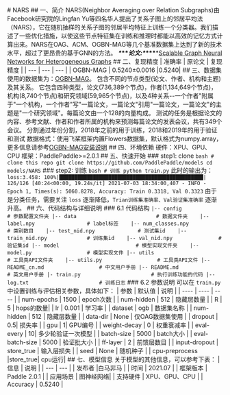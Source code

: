 \# NARS ## 一、简介 NARS(Neighbor Averaging over Relation Subgraphs)由Facebook研究院的Lingfan Yu等四名华人提出了关系子图上的邻居平均法（NARS），它在随机抽样的关系子图的邻居平均特征上训练一个分类器。我们描述了一些优化措施，以使这些节点特征集在训练和推理时都能以高效的记忆方式计算出来。NARS在OAG、ACM、OGBN-MAG等几个基准数据集上达到了新的技术水平，超过了更昂贵的基于GNN的方法。 ***\**\*\**论文:\**\*\*\****[Scalable Graph Neural Networks for Heterogeneous Graphs](https://arxiv.org/abs/2011.09679) ## 二、复现精度 | 准确率 | 原论文 | 复现精度 | | --- | --- | --- | | OGBN-MAG | 0.5240±0.0016 |0.5240| ## 三、数据集 使用的数据集为：[OGBN-MAG](https://ogb.stanford.edu/docs/home/)。 包含不同的节点类型(论文、作者、机构和主题)及其关系。 它包含四种类型，论文(736,389个节点)，作者(1,134,649个节点)，机构(8,740个节点)和研究领域(59,965个节点)，以及4种关系--一个作者"附属于"一个机构，一个作者"写"一篇论文，一篇论文"引用"一篇论文，一篇论文"的主题是"一个研究领域"。每篇论文由一个128的向量构成。 测试的任务是根据论文的内容、参考文献、作者和作者所属的机构来预测每篇论文的发表会议，共有349个会议。 分割通过年份分割，2018年之前的用于训练，2018和2019年的用于验证和测试 数据格式：使用飞桨框架内置Flowers数据集，默认格式为numpy.array，更多信息请参考[OGBN-MAG安装说明](https://ogb.stanford.edu/docs/home/) ## 四、环境依赖 硬件：XPU、GPU、CPU 框架：PaddlePaddle>=2.0.1 ## 五、快速开始 ### step1: clone  ``` bash # clone this repo git clone https://github.com/PaddlePaddle/models cd models/NARS ``` ### step2: 训练 ``` bash # 训练 python train.py ``` 此时的输出为： ``` loss:3.458: 100%|███████████████████████████████████████████████| 126/126 [40:24<00:00, 19.24s/it] 2021-07-03 18:34:00,407 - INFO - Epoch 1, Times(s): 5060.8278, Accuracy: Train 0.3318, Val 0.3323 ``` 由于是分类任务，需要关注 ``loss`` 逐渐降低，``Trian训练集准确率、Val验证集准确率`` 逐渐升高。 ## 六、代码结构与详细说明 ### 6.1 代码结构 ``` |-- config                        # 参数配置文件夹 |-- data                          # 数据文件夹    |-- label.npy                 # label标签    |-- num_classes.npy           # 类别数目    |-- test_nid.npy              # 测试集id    |-- train_nid.npy             # 训练集id    |-- val_nid.npy               # 验证集id |-- model                         # 模型实现文件夹    |-- model.py                  # 模型实现文件 |-- utils                         # 工具类API文件夹    |-- utils.py                  # 工具类API文件 |-- README_cn.md                  # 中文用户手册 |-- README.md                     # 英文用户手册 |- train.py                       # 执行训练功能的代码 |-- log.txt                       # 训练日志 ``` ### 6.2 参数说明 可以在 `train.py` 中设置训练与评估相关参数，具体如下： |  参数   | 默认值  | 说明 |  |  ----  |  ----  |  ----  |  | num-epochs  | 1500 | epoch次数 | | num-hidden | 512 | 隐藏层数量 | | R  | 5 | hops的数量| | lr | 0.001 | 学习率 | | dataset | ogb | 数据集名称 | | num-hidden | 512 | 隐藏层数量 | | data-dir  | None | 仅OAG数据集使用 | | dropout | 0.5| 损失率 | | gpu | 1| GPU编号 | | weight-decay | 0 | 权重衰减率 | | eval-every  | 10| 多少轮验证一次模型 | | batch-size | 5000 | batch大小 | | eval-batch-size  | 5000 | 验证批大小 | | ff-layer | 2 | 前馈层数目 | | input-dropout | store_true | 输入层损失 | | seed | None  | 随机种子 | | cpu-preprocess |store_true| cpu运行| ## 七、模型信息 关于模型的其他信息，可以参考下表： | 信息 | 说明 | | --- | --- | | 发布者 |白马非马 | | 时间 | 2021.07 | | 框架版本 | Paddle 2.0.1 | | 应用场景 | 图神经网络| | 支持硬件 | XPU、GPU、CPU | | Accuracy |  0.5240  |